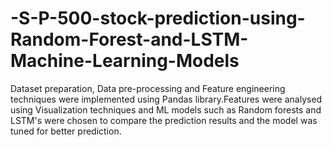 # -S-P-500-stock-prediction-using-Random-Forest-and-LSTM-Machine-Learning-Models
Dataset preparation, Data pre-processing and Feature engineering techniques were implemented using Pandas library.Features were analysed using Visualization techniques and ML models such as Random forests and LSTM's were chosen to compare the prediction results and the model was tuned for better prediction.
